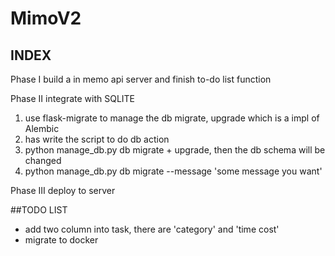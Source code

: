 # MimoV2

## INDEX
Phase I
build a in memo api server and finish to-do list function

Phase II
integrate with SQLITE
1. use flask-migrate to manage the db migrate, upgrade which is a impl of Alembic
2. has write the script to do db action
3. python manage_db.py db migrate + upgrade, then the db schema will be changed
4. python manage_db.py db migrate --message 'some message you want'

Phase III
deploy to server


##TODO LIST
* add two column into task, there are 'category' and 'time cost'
* migrate to docker